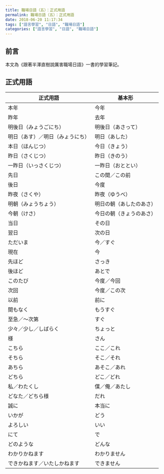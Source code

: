 ```yaml
---
title: 職場日語（五）：正式用語
permalink: 職場日語（五）：正式用語
date: 2018-06-20 11:17:34
tags: ["語言學習", "日語", "職場日語"]
categories: ["語言學習", "日語", "職場日語"]
---
```


## 前言
本文為《跟著半澤直樹說厲害職場日語》一書的學習筆記。

## 正式用語
正式用語 | 基本形
--- | ---
本年 | 今年
昨年 | 去年
明後日（みょうごにち） | 明後日（あさって）
明日（あす）／明日（みょうにち） | 明日（あした）
本日（ほんじつ） | 今日（きょう）
昨日（さくじつ） | 昨日（きのう）
一昨日（いっさくじつ） | 一昨日（おととい）
先日 | この間／この前
後日 | 今度
昨夜（さくや） | 昨夜（ゆうべ）
明朝（みょうちょう） | 明日の朝（あしたのあさ）
今朝（けさ） | 今日の朝（きょうのあさ）
当日 | その日
翌日 | 次の日
ただいま | 今／すぐ
現在 | 今
先ほど | さっき
後ほど | あとで
このたび | 今度／今回
次回 | 今度／この次
以前 | 前に
間もなく | もうすぐ
至急／～次第 | すぐ
少々／少し／しばらく | ちょっと
様 | さん
こちら | ここ／これ
そちら | そこ／それ
あちら | あそこ／あれ
どちら | どこ／どれ
私／わたくし | 僕／俺／あたし
どなた／どちら様 | だれ
誠に | 本当に
いかが | どう
よろしい | いい
にて | で
どのような | どんな
わかりかねます | わかりません
できかねます／いたしかねます | できません